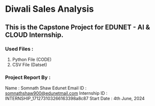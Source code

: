 # Diwali Sales Analysis

## This is the Capstone Project for EDUNET - AI & CLOUD Internship.

### Used Files : 
1. Python File (CODE) 
2. CSV File (Datset)

### Project Report By : 
Name : Somnath Shaw
Edunet Email ID : somnathshaw900@edunetmail.com
Internship ID : INTERNSHIP_171273103266163398a8c87
Start Date : 4th June, 2024